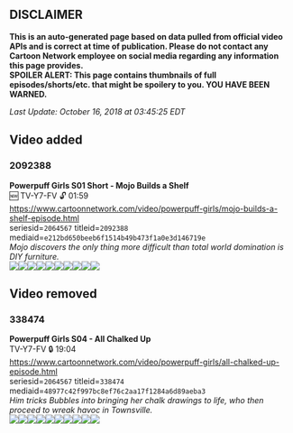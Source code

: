 ## DISCLAIMER
**This is an auto-generated page based on data pulled from official video APIs and is correct at time of publication. Please do not contact any Cartoon Network employee on social media regarding any information this page provides.**  
**SPOILER ALERT: This page contains thumbnails of full episodes/shorts/etc. that might be spoilery to you. YOU HAVE BEEN WARNED.**

_Last Update: October 16, 2018 at 03:45:25 EDT_
## Video added
### 2092388
**Powerpuff Girls S01 Short - Mojo Builds a Shelf**  
🆕 TV-Y7-FV 🔓 01:59  
https://www.cartoonnetwork.com/video/powerpuff-girls/mojo-builds-a-shelf-episode.html  
seriesid=`2064567` titleid=`2092388` mediaid=`e212bd650beeb6f1514b49b473f1a0e3d146719e`  
_Mojo discovers the only thing more difficult than total world domination is DIY furniture._  
[![](https://s3.amazonaws.com/cn-orchestrator/2092388_001_640x360.jpg)](https://s3.amazonaws.com/cn-orchestrator/2092388_001_1280x720.jpg)[![](https://s3.amazonaws.com/cn-orchestrator/2092388_002_640x360.jpg)](https://s3.amazonaws.com/cn-orchestrator/2092388_002_1280x720.jpg)[![](https://s3.amazonaws.com/cn-orchestrator/2092388_003_640x360.jpg)](https://s3.amazonaws.com/cn-orchestrator/2092388_003_1280x720.jpg)[![](https://s3.amazonaws.com/cn-orchestrator/2092388_004_640x360.jpg)](https://s3.amazonaws.com/cn-orchestrator/2092388_004_1280x720.jpg)[![](https://s3.amazonaws.com/cn-orchestrator/2092388_005_640x360.jpg)](https://s3.amazonaws.com/cn-orchestrator/2092388_005_1280x720.jpg)[![](https://s3.amazonaws.com/cn-orchestrator/2092388_006_640x360.jpg)](https://s3.amazonaws.com/cn-orchestrator/2092388_006_1280x720.jpg)[![](https://s3.amazonaws.com/cn-orchestrator/2092388_007_640x360.jpg)](https://s3.amazonaws.com/cn-orchestrator/2092388_007_1280x720.jpg)[![](https://s3.amazonaws.com/cn-orchestrator/2092388_008_640x360.jpg)](https://s3.amazonaws.com/cn-orchestrator/2092388_008_1280x720.jpg)[![](https://s3.amazonaws.com/cn-orchestrator/2092388_009_640x360.jpg)](https://s3.amazonaws.com/cn-orchestrator/2092388_009_1280x720.jpg)[![](https://s3.amazonaws.com/cn-orchestrator/2092388_010_640x360.jpg)](https://s3.amazonaws.com/cn-orchestrator/2092388_010_1280x720.jpg)
## Video removed
### 338474
**Powerpuff Girls S04 - All Chalked Up**  
TV-Y7-FV 🔒 19:04  
https://www.cartoonnetwork.com/video/powerpuff-girls/all-chalked-up-episode.html  
seriesid=`2064567` titleid=`338474` mediaid=`48977c42f997bc8ef76c2aa17f1284a6d89aeba3`  
_Him tricks Bubbles into bringing her chalk drawings to life, who then proceed to wreak havoc in Townsville._  
[![](https://s3.amazonaws.com/cn-orchestrator/338474_001_640x360.jpg)](https://s3.amazonaws.com/cn-orchestrator/338474_001_1280x720.jpg)[![](https://s3.amazonaws.com/cn-orchestrator/338474_002_640x360.jpg)](https://s3.amazonaws.com/cn-orchestrator/338474_002_1280x720.jpg)[![](https://s3.amazonaws.com/cn-orchestrator/338474_003_640x360.jpg)](https://s3.amazonaws.com/cn-orchestrator/338474_003_1280x720.jpg)[![](https://s3.amazonaws.com/cn-orchestrator/338474_004_640x360.jpg)](https://s3.amazonaws.com/cn-orchestrator/338474_004_1280x720.jpg)[![](https://s3.amazonaws.com/cn-orchestrator/338474_005_640x360.jpg)](https://s3.amazonaws.com/cn-orchestrator/338474_005_1280x720.jpg)[![](https://s3.amazonaws.com/cn-orchestrator/338474_006_640x360.jpg)](https://s3.amazonaws.com/cn-orchestrator/338474_006_1280x720.jpg)[![](https://s3.amazonaws.com/cn-orchestrator/338474_007_640x360.jpg)](https://s3.amazonaws.com/cn-orchestrator/338474_007_1280x720.jpg)[![](https://s3.amazonaws.com/cn-orchestrator/338474_008_640x360.jpg)](https://s3.amazonaws.com/cn-orchestrator/338474_008_1280x720.jpg)[![](https://s3.amazonaws.com/cn-orchestrator/338474_009_640x360.jpg)](https://s3.amazonaws.com/cn-orchestrator/338474_009_1280x720.jpg)[![](https://s3.amazonaws.com/cn-orchestrator/338474_010_640x360.jpg)](https://s3.amazonaws.com/cn-orchestrator/338474_010_1280x720.jpg)
